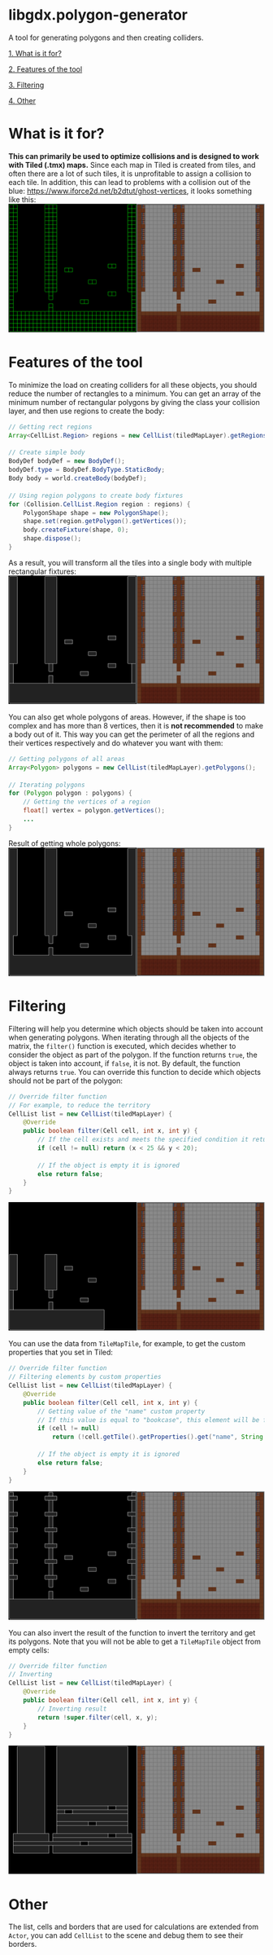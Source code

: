 # libgdx.polygon-generator
A tool for generating polygons and then creating colliders.

[1. What is it for?](https://github.com/aftern0on/libgdx.polygon-generator#what-is-it-for)

[2. Features of the tool](https://github.com/aftern0on/libgdx.polygon-generator#features-of-the-tool)

[3. Filtering](https://github.com/aftern0on/libgdx.polygon-generator#filtering)

[4. Other](https://github.com/aftern0on/libgdx.polygon-generator#other)

# What is it for?
**This can primarily be used to optimize collisions and is designed to work with Tiled (.tmx) maps.**
Since each map in Tiled is created from tiles, and often there are a lot of such tiles, it is unprofitable to assign a collision to each tile. In addition, this can lead to problems with a collision out of the blue: https://www.iforce2d.net/b2dtut/ghost-vertices, it looks something like this: ![Original tilemap](https://github.com/aftern0on/libgdx.polygon-generator/blob/main/img/original.png)

# Features of the tool
To minimize the load on creating colliders for all these objects, you should reduce the number of rectangles to a minimum.
You can get an array of the minimum number of rectangular polygons by giving the class your collision layer, and then use regions to create the body:
```java
// Getting rect regions
Array<CellList.Region> regions = new CellList(tiledMapLayer).getRegions();

// Create simple body
BodyDef bodyDef = new BodyDef();
bodyDef.type = BodyDef.BodyType.StaticBody;
Body body = world.createBody(bodyDef);

// Using region polygons to create body fixtures
for (Collision.CellList.Region region : regions) {
    PolygonShape shape = new PolygonShape();
    shape.set(region.getPolygon().getVertices());
    body.createFixture(shape, 0);
    shape.dispose();
}
```
As a result, you will transform all the tiles into a single body with multiple rectangular fixtures: ![Result with rect polygons](https://github.com/aftern0on/libgdx.polygon-generator/blob/main/img/merge_rects.png)

You can also get whole polygons of areas. However, if the shape is too complex and has more than 8 vertices, then it is **not recommended** to make a body out of it. This way you can get the perimeter of all the regions and their vertices respectively and do whatever you want with them:
```java
// Getting polygons of all areas
Array<Polygon> polygons = new CellList(tiledMapLayer).getPolygons();

// Iterating polygons
for (Polygon polygon : polygons) {
    // Getting the vertices of a region
    float[] vertex = polygon.getVertices();
    ...
}
```
Result of getting whole polygons:
![Result with whole polygons](https://github.com/aftern0on/libgdx.polygon-generator/blob/main/img/merge_all.png)

# Filtering
Filtering will help you determine which objects should be taken into account when generating polygons. When iterating through all the objects of the matrix, the `filter()` function is executed, which decides whether to consider the object as part of the polygon. If the function returns `true`, the object is taken into account, if `false`, it is not. By default, the function always returns `true`. You can override this function to decide which objects should not be part of the polygon:
```java
// Override filter function
// For example, to reduce the territory
CellList list = new CellList(tiledMapLayer) {
    @Override
    public boolean filter(Cell cell, int x, int y) {
        // If the cell exists and meets the specified condition it returns true
        if (cell != null) return (x < 25 && y < 20);

        // If the object is empty it is ignored
        else return false;
    }
}
```
![Result with the use of territory restriction filtering](https://github.com/aftern0on/libgdx.polygon-generator/blob/main/img/filter_bounds.png)

You can use the data from `TileMapTile`, for example, to get the custom properties that you set in Tiled:
```java
// Override filter function
// Filtering elements by custom properties
CellList list = new CellList(tiledMapLayer) {
    @Override
    public boolean filter(Cell cell, int x, int y) {
        // Getting value of the "name" custom property
        // If this value is equal to "bookcase", this element will be filtered out
        if (cell != null)
            return (!cell.getTile().getProperties().get("name", String.class).equals("bookcase"));

        // If the object is empty it is ignored
        else return false;
    }
}
```
![Result with filtering by user properties](https://github.com/aftern0on/libgdx.polygon-generator/blob/main/img/filter_types.png)

You can also invert the result of the function to invert the territory and get its polygons. Note that you will not be able to get a `TileMapTile` object from empty cells:
```java
// Override filter function
// Inverting
CellList list = new CellList(tiledMapLayer) {
    @Override
    public boolean filter(Cell cell, int x, int y) {
        // Inverting result
        return !super.filter(cell, x, y);
    }
}
```
![Result with a inversible filter](https://github.com/aftern0on/libgdx.polygon-generator/blob/main/img/filter_inverse.png)

# Other
The list, cells and borders that are used for calculations are extended from `Actor`, you can add `CellList` to the scene and debug them to see their borders.
